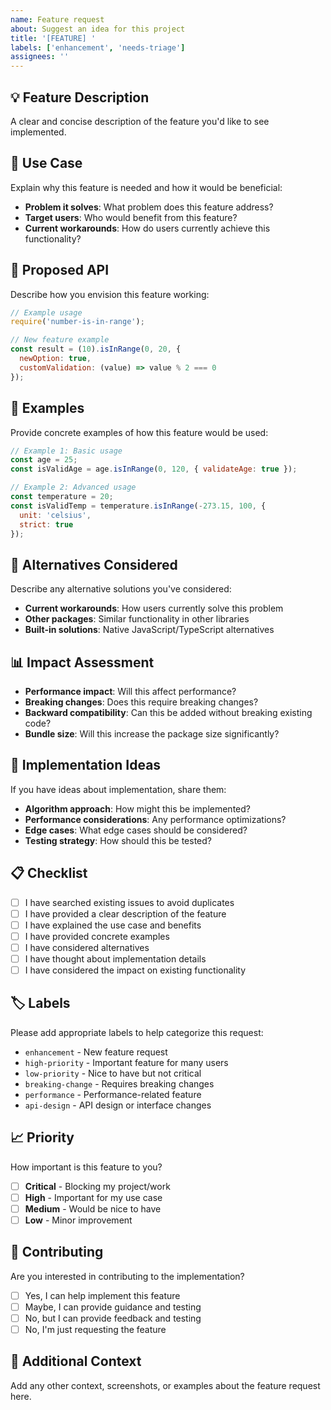 ```yaml
---
name: Feature request
about: Suggest an idea for this project
title: '[FEATURE] '
labels: ['enhancement', 'needs-triage']
assignees: ''
---
```


## 💡 Feature Description

A clear and concise description of the feature you'd like to see implemented.

## 🎯 Use Case

Explain why this feature is needed and how it would be beneficial:

- **Problem it solves**: What problem does this feature address?
- **Target users**: Who would benefit from this feature?
- **Current workarounds**: How do users currently achieve this functionality?

## 🔧 Proposed API

Describe how you envision this feature working:

```javascript
// Example usage
require('number-is-in-range');

// New feature example
const result = (10).isInRange(0, 20, { 
  newOption: true,
  customValidation: (value) => value % 2 === 0 
});
```

## 📝 Examples

Provide concrete examples of how this feature would be used:

```javascript
// Example 1: Basic usage
const age = 25;
const isValidAge = age.isInRange(0, 120, { validateAge: true });

// Example 2: Advanced usage
const temperature = 20;
const isValidTemp = temperature.isInRange(-273.15, 100, { 
  unit: 'celsius',
  strict: true 
});
```

## 🔄 Alternatives Considered

Describe any alternative solutions you've considered:

- **Current workarounds**: How users currently solve this problem
- **Other packages**: Similar functionality in other libraries
- **Built-in solutions**: Native JavaScript/TypeScript alternatives

## 📊 Impact Assessment

- **Performance impact**: Will this affect performance?
- **Breaking changes**: Does this require breaking changes?
- **Backward compatibility**: Can this be added without breaking existing code?
- **Bundle size**: Will this increase the package size significantly?

## 🧪 Implementation Ideas

If you have ideas about implementation, share them:

- **Algorithm approach**: How might this be implemented?
- **Performance considerations**: Any performance optimizations?
- **Edge cases**: What edge cases should be considered?
- **Testing strategy**: How should this be tested?

## 📋 Checklist

- [ ] I have searched existing issues to avoid duplicates
- [ ] I have provided a clear description of the feature
- [ ] I have explained the use case and benefits
- [ ] I have provided concrete examples
- [ ] I have considered alternatives
- [ ] I have thought about implementation details
- [ ] I have considered the impact on existing functionality

## 🏷️ Labels

Please add appropriate labels to help categorize this request:
- `enhancement` - New feature request
- `high-priority` - Important feature for many users
- `low-priority` - Nice to have but not critical
- `breaking-change` - Requires breaking changes
- `performance` - Performance-related feature
- `api-design` - API design or interface changes

## 📈 Priority

How important is this feature to you?

- [ ] **Critical** - Blocking my project/work
- [ ] **High** - Important for my use case
- [ ] **Medium** - Would be nice to have
- [ ] **Low** - Minor improvement

## 🤝 Contributing

Are you interested in contributing to the implementation?

- [ ] Yes, I can help implement this feature
- [ ] Maybe, I can provide guidance and testing
- [ ] No, but I can provide feedback and testing
- [ ] No, I'm just requesting the feature

## 📝 Additional Context

Add any other context, screenshots, or examples about the feature request here. 